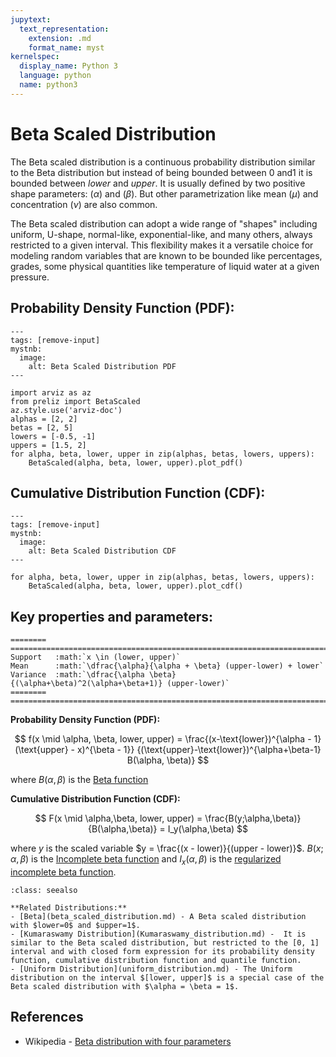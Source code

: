 ```yaml
---
jupytext:
  text_representation:
    extension: .md
    format_name: myst
kernelspec:
  display_name: Python 3
  language: python
  name: python3
---
```

# Beta Scaled Distribution

The Beta scaled distribution is a continuous probability distribution similar to the Beta distribution but instead of being bounded between 0 and1 it is bounded between $lower$ and $upper$. It is usually defined by two positive shape parameters: ($\alpha$) and ($\beta$). But other parametrization like mean ($\mu$) and concentration ($\nu$) are also common.

The Beta scaled distribution can adopt a wide range of "shapes" including uniform, U-shape, normal-like, exponential-like, and many others, always restricted to a given interval. This flexibility makes it a versatile choice for modeling random variables that are known to be bounded like percentages, grades, some physical quantities like temperature of liquid water at a given pressure. 

## Probability Density Function (PDF):

```{code-cell}
---
tags: [remove-input]
mystnb:
  image:
    alt: Beta Scaled Distribution PDF
---

import arviz as az
from preliz import BetaScaled
az.style.use('arviz-doc')
alphas = [2, 2]
betas = [2, 5]
lowers = [-0.5, -1]
uppers = [1.5, 2]
for alpha, beta, lower, upper in zip(alphas, betas, lowers, uppers):
    BetaScaled(alpha, beta, lower, upper).plot_pdf()
```

## Cumulative Distribution Function (CDF):

```{code-cell}
---
tags: [remove-input]
mystnb:
  image:
    alt: Beta Scaled Distribution CDF
---

for alpha, beta, lower, upper in zip(alphas, betas, lowers, uppers):
    BetaScaled(alpha, beta, lower, upper).plot_cdf()
```


## Key properties and parameters:

```{eval-rst}
========  ============================================================================
Support   :math:`x \in (lower, upper)`
Mean      :math:`\dfrac{\alpha}{\alpha + \beta} (upper-lower) + lower`
Variance  :math:`\dfrac{\alpha \beta}{(\alpha+\beta)^2(\alpha+\beta+1)} (upper-lower)`
========  ============================================================================
```

**Probability Density Function (PDF):**


$$
f(x \mid \alpha, \beta, lower, upper) =
    \frac{(x-\text{lower})^{\alpha - 1} (\text{upper} - x)^{\beta - 1}}
    {(\text{upper}-\text{lower})^{\alpha+\beta-1} B(\alpha, \beta)}
$$

where $B(\alpha,\beta)$ is the [Beta function](https://en.wikipedia.org/wiki/Beta_function) 

**Cumulative Distribution Function (CDF):**

$$
F(x \mid \alpha,\beta, lower, upper) = \frac{B(y;\alpha,\beta)}{B(\alpha,\beta)} = I_y(\alpha,\beta)
$$

where $y$ is the scaled variable $y = \frac{(x - lower)}{(upper - lower)}$. $B(x;\alpha,\beta)$ is the [Incomplete beta function](https://en.wikipedia.org/wiki/Beta_function#Incomplete_beta_function) and $I_x(\alpha,\beta)$ is the [regularized incomplete beta function](https://en.wikipedia.org/wiki/Beta_function#Incomplete_beta_function).



```{seealso}
:class: seealso

**Related Distributions:**
- [Beta](beta_scaled_distribution.md) - A Beta scaled distribution with $lower=0$ and $upper=1$.
- [Kumaraswamy Distribution](Kumaraswamy_distribution.md) -  It is similar to the Beta scaled distribution, but restricted to the [0, 1] interval and with closed form expression for its probability density function, cumulative distribution function and quantile function.
- [Uniform Distribution](uniform_distribution.md) - The Uniform distribution on the interval $[lower, upper]$ is a special case of the Beta scaled distribution with $\alpha = \beta = 1$.
```

## References

- Wikipedia - [Beta distribution with four parameters](https://en.wikipedia.org/wiki/Beta_distribution#Four_parameters)